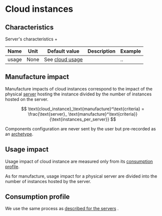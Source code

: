 # Cloud instances

## Characteristics

Server's characteristics +

| Name       | Unit | Default value                        | Description | Example  |
|------------|------|--------------------------------------|-------------|----------|
| usage      | None | See [cloud usage](../usage/usage.md) |             | ..       |


## Manufacture impact

Manufacture impacts of cloud instances correspond to the impact of the physical [server](server.md) hosting the instance
divided by the number of instances hosted on the server.

$$
\text{cloud_instance}_\text{manufacture}^\text{criteria} = \frac{\text{server}_
\text{manufacture}^\text{criteria}}{\text{instances_per_server}}
$$

Components configuration are never sent by the user but pre-recorded as an [archetype](../archetypes.md).

## Usage impact

Usage impact of cloud instance are measured only from its [consumption profile](../consumption_profile.md).

As for manufacture, usage impact for a physical server are divided into the number of instances hosted by the server.

## Consumption profile

We use the same process as [described for the servers](server.md#consumption-profile) .
